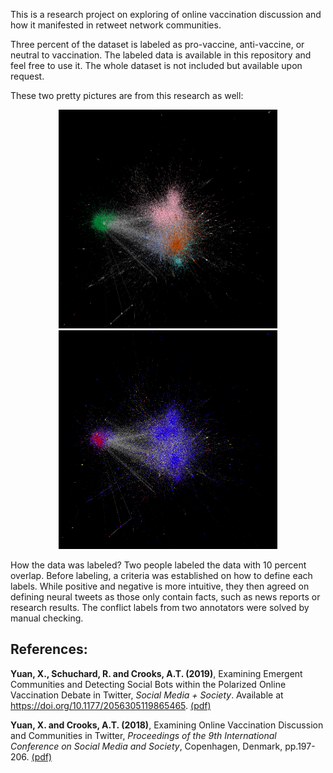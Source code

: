 This is a research project on exploring  of online vaccination discussion and how it manifested in retweet network communities.

Three percent of the dataset is labeled as pro-vaccine, anti-vaccine, or neutral to vaccination. The labeled data is available in this repository and feel free to use it. The whole dataset is not included but available upon request.

These two pretty pictures are from this research as well:

<p align="center">
  <img src="modularity.png" width="350" height="350"/>
  <img src="stance.png" width="350" height="350"/>
</p>

How the data was labeled?
Two people labeled the data with 10 percent overlap. Before labeling, a criteria was established on how to define each labels. While positive and negative is more intuitive, they then agreed on defining neural tweets as those only contain facts, such as news reports or research results. The conflict labels from two annotators were solved by manual checking.

## References: 

**Yuan, X., Schuchard, R. and Crooks, A.T. (2019)**, Examining Emergent Communities and Detecting Social Bots within the Polarized Online Vaccination Debate in Twitter, *Social Media + Society*. Available at <https://doi.org/10.1177/2056305119865465>. [(pdf)](https://www.dropbox.com/s/35u6qg9kiohkcbe/Bots_Vaccination.pdf?dl=0)

 **Yuan, X. and Crooks, A.T. (2018)**, Examining Online Vaccination Discussion and Communities in Twitter, *Proceedings of the 9th International Conference on Social Media and Society*, Copenhagen, Denmark, pp.197-206. [(pdf)](https://www.dropbox.com/s/pogwxaon10j8m9s/Yuan_Crooks_SMS_2018.pdf?dl=0)
